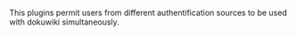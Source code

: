 This plugins permit users from different authentification sources to be used with dokuwiki simultaneously.
